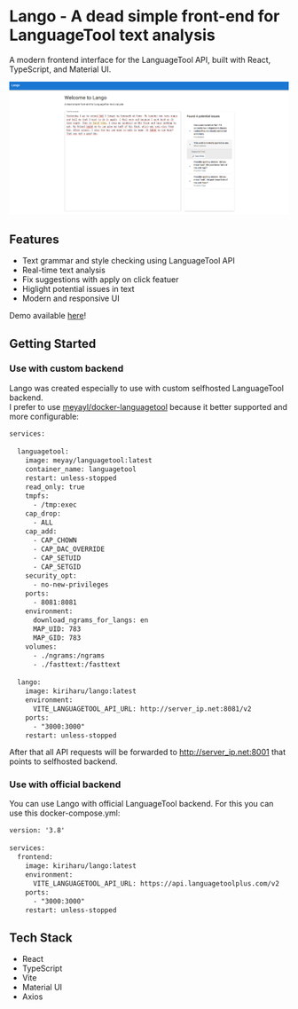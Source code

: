 # Lango - A dead simple front-end for LanguageTool text analysis

A modern frontend interface for the LanguageTool API, built with React, TypeScript, and Material UI.

![Main page screenshot](/screenshots/screenshot1.png)

## Features

- Text grammar and style checking using LanguageTool API
- Real-time text analysis
- Fix suggestions with apply on click featuer
- Higlight potential issues in text
- Modern and responsive UI

Demo available [here](https://lango.kiriha.ru)!

## Getting Started

### Use with custom backend

Lango was created especially to use with custom selfhosted LanguageTool backend.  
I prefer to use [meyayl/docker-languagetool](https://github.com/meyayl/docker-languagetool) because it better supported and more configurable:

```
services:

  languagetool:
    image: meyay/languagetool:latest
    container_name: languagetool
    restart: unless-stopped
    read_only: true
    tmpfs:
      - /tmp:exec
    cap_drop:
      - ALL
    cap_add:
      - CAP_CHOWN
      - CAP_DAC_OVERRIDE
      - CAP_SETUID
      - CAP_SETGID
    security_opt:
      - no-new-privileges
    ports:
      - 8081:8081
    environment:
      download_ngrams_for_langs: en
      MAP_UID: 783
      MAP_GID: 783
    volumes:
      - ./ngrams:/ngrams
      - ./fasttext:/fasttext

  lango:
    image: kiriharu/lango:latest
    environment:
      VITE_LANGUAGETOOL_API_URL: http://server_ip.net:8081/v2
    ports:
      - "3000:3000"
    restart: unless-stopped
```

After that all API requests will be forwarded to http://server_ip.net:8001 that points to selfhosted backend.  

### Use with official backend

You can use Lango with official LanguageTool backend. For this you can use this docker-compose.yml:

```
version: '3.8'

services:
  frontend:
    image: kiriharu/lango:latest
    environment:
      VITE_LANGUAGETOOL_API_URL: https://api.languagetoolplus.com/v2
    ports:
      - "3000:3000"
    restart: unless-stopped
```

## Tech Stack

- React
- TypeScript
- Vite
- Material UI
- Axios